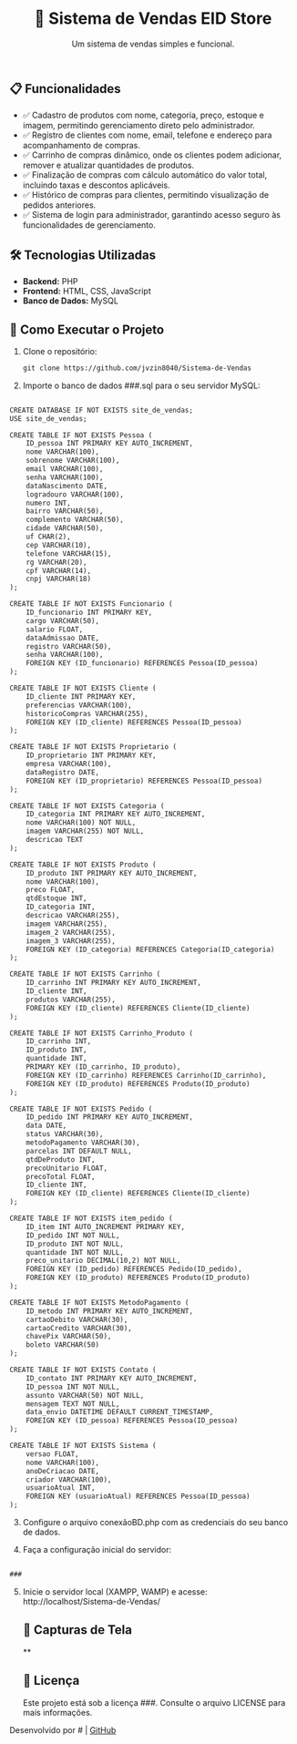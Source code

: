 <header>
    <h1>🛒 Sistema de Vendas EID Store</h1>
    <p>Um sistema de vendas simples e funcional.</p>
</header>

  <h2>📋 Funcionalidades</h2>
    <ul>
        <li>✅ Cadastro de produtos com nome, categoria, preço, estoque e imagem, permitindo gerenciamento direto pelo administrador.</li>
        <li>✅ Registro de clientes com nome, email, telefone e endereço para acompanhamento de compras.</li>
        <li>✅ Carrinho de compras dinâmico, onde os clientes podem adicionar, remover e atualizar quantidades de produtos.</li>
        <li>✅ Finalização de compras com cálculo automático do valor total, incluindo taxas e descontos aplicáveis.</li>
        <li>✅ Histórico de compras para clientes, permitindo visualização de pedidos anteriores.</li>      
        <li>✅ Sistema de login para administrador, garantindo acesso seguro às funcionalidades de gerenciamento.</li>
    </ul>
    <h2> 🛠️ Tecnologias Utilizadas</h2>
    <ul>
        <li><strong>Backend:</strong> PHP</li>
        <li><strong>Frontend:</strong> HTML, CSS, JavaScript</li>
        <li><strong>Banco de Dados:</strong> MySQL</li>
    </ul>
    <h2>🚀 Como Executar o Projeto</h2>
   


1. Clone o repositório:
   ```html
   git clone https://github.com/jvzin8040/Sistema-de-Vendas
   ```

2. Importe o banco de dados ###.sql para o seu servidor MySQL:

```html

CREATE DATABASE IF NOT EXISTS site_de_vendas;
USE site_de_vendas;

CREATE TABLE IF NOT EXISTS Pessoa (
    ID_pessoa INT PRIMARY KEY AUTO_INCREMENT,
    nome VARCHAR(100),
    sobrenome VARCHAR(100),
    email VARCHAR(100),
    senha VARCHAR(100),
    dataNascimento DATE,
    logradouro VARCHAR(100),
    numero INT,
    bairro VARCHAR(50),
    complemento VARCHAR(50),
    cidade VARCHAR(50),
    uf CHAR(2),
    cep VARCHAR(10),
    telefone VARCHAR(15),
    rg VARCHAR(20),
    cpf VARCHAR(14),
    cnpj VARCHAR(18)
);

CREATE TABLE IF NOT EXISTS Funcionario (
    ID_funcionario INT PRIMARY KEY,
    cargo VARCHAR(50),
    salario FLOAT,
    dataAdmissao DATE,
    registro VARCHAR(50),
    senha VARCHAR(100),
    FOREIGN KEY (ID_funcionario) REFERENCES Pessoa(ID_pessoa)
);

CREATE TABLE IF NOT EXISTS Cliente (
    ID_cliente INT PRIMARY KEY,
    preferencias VARCHAR(100),
    historicoCompras VARCHAR(255),
    FOREIGN KEY (ID_cliente) REFERENCES Pessoa(ID_pessoa)
);

CREATE TABLE IF NOT EXISTS Proprietario (
    ID_proprietario INT PRIMARY KEY,
    empresa VARCHAR(100),
    dataRegistro DATE,
    FOREIGN KEY (ID_proprietario) REFERENCES Pessoa(ID_pessoa)
);

CREATE TABLE IF NOT EXISTS Categoria (
    ID_categoria INT PRIMARY KEY AUTO_INCREMENT,
    nome VARCHAR(100) NOT NULL,
    imagem VARCHAR(255) NOT NULL,
    descricao TEXT
);

CREATE TABLE IF NOT EXISTS Produto (
    ID_produto INT PRIMARY KEY AUTO_INCREMENT,
    nome VARCHAR(100),
    preco FLOAT,
    qtdEstoque INT,
    ID_categoria INT,
    descricao VARCHAR(255),
    imagem VARCHAR(255),
    imagem_2 VARCHAR(255),
    imagem_3 VARCHAR(255),
    FOREIGN KEY (ID_categoria) REFERENCES Categoria(ID_categoria)
);

CREATE TABLE IF NOT EXISTS Carrinho (
    ID_carrinho INT PRIMARY KEY AUTO_INCREMENT,
    ID_cliente INT,
    produtos VARCHAR(255),
    FOREIGN KEY (ID_cliente) REFERENCES Cliente(ID_cliente)
);

CREATE TABLE IF NOT EXISTS Carrinho_Produto (
    ID_carrinho INT,
    ID_produto INT,
    quantidade INT,
    PRIMARY KEY (ID_carrinho, ID_produto),
    FOREIGN KEY (ID_carrinho) REFERENCES Carrinho(ID_carrinho),
    FOREIGN KEY (ID_produto) REFERENCES Produto(ID_produto)
);

CREATE TABLE IF NOT EXISTS Pedido (
    ID_pedido INT PRIMARY KEY AUTO_INCREMENT,
    data DATE,
    status VARCHAR(30),
    metodoPagamento VARCHAR(30), 
    parcelas INT DEFAULT NULL,
    qtdDeProduto INT,
    precoUnitario FLOAT,
    precoTotal FLOAT,
    ID_cliente INT,
    FOREIGN KEY (ID_cliente) REFERENCES Cliente(ID_cliente)
);

CREATE TABLE IF NOT EXISTS item_pedido (
    ID_item INT AUTO_INCREMENT PRIMARY KEY,
    ID_pedido INT NOT NULL,
    ID_produto INT NOT NULL,
    quantidade INT NOT NULL,
    preco_unitario DECIMAL(10,2) NOT NULL,
    FOREIGN KEY (ID_pedido) REFERENCES Pedido(ID_pedido),
    FOREIGN KEY (ID_produto) REFERENCES Produto(ID_produto)
);

CREATE TABLE IF NOT EXISTS MetodoPagamento (
    ID_metodo INT PRIMARY KEY AUTO_INCREMENT,
    cartaoDebito VARCHAR(30),
    cartaoCredito VARCHAR(30),
    chavePix VARCHAR(50),
    boleto VARCHAR(50)
);

CREATE TABLE IF NOT EXISTS Contato (
    ID_contato INT PRIMARY KEY AUTO_INCREMENT,
    ID_pessoa INT NOT NULL,
    assunto VARCHAR(50) NOT NULL,
    mensagem TEXT NOT NULL,
    data_envio DATETIME DEFAULT CURRENT_TIMESTAMP,
    FOREIGN KEY (ID_pessoa) REFERENCES Pessoa(ID_pessoa)
);

CREATE TABLE IF NOT EXISTS Sistema (    
    versao FLOAT,
    nome VARCHAR(100),
    anoDeCriacao DATE,
    criador VARCHAR(100),
    usuarioAtual INT,
    FOREIGN KEY (usuarioAtual) REFERENCES Pessoa(ID_pessoa)
);

```

3. Configure o arquivo conexãoBD.php com as credenciais do seu banco de dados.

4. Faça a configuração inicial do servidor:

```html

###

```

5. Inicie o servidor local (XAMPP, WAMP) e acesse:
   http://localhost/Sistema-de-Vendas/
    </pre>

    <h2>📸 Capturas de Tela</h2>
    <p>**</p>

    <h2>📄 Licença</h2>
    <p>Este projeto está sob a licença ###. Consulte o arquivo LICENSE para mais informações.</p>


<footer>
    <p>Desenvolvido por # | <a href="https://github.com/jvzin8040/Sistema-de-Vendas">GitHub</a></p>
</footer>
